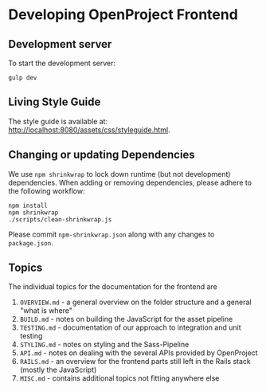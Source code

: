 # Developing OpenProject Frontend

## Development server

To start the development server:

    gulp dev

## Living Style Guide

The style guide is available at: <http://localhost:8080/assets/css/styleguide.html>.

## Changing or updating Dependencies

We use `npm shrinkwrap` to lock down runtime (but not development)
dependencies. When adding or removing dependencies, please adhere to the
following workflow:

    npm install
    npm shrinkwrap
    ./scripts/clean-shrinkwrap.js

Please commit `npm-shrinkwrap.json` along with any changes to `package.json`.

## Topics

The individual topics for the documentation for the frontend are

1. `OVERVIEW.md` - a general overview on the folder structure and a general "what is where"
2. `BUILD.md` - notes on building the JavaScript for the asset pipeline
3. `TESTING.md` - documentation of our approach to integration and unit testing
4. `STYLING.md` - notes on styling and the Sass-Pipeline
5. `API.md` - notes on dealing with the several APIs provided by OpenProject
6. `RAILS.md` - an overview for the frontend parts still left in the Rails stack (mostly the JavaScript)
7. `MISC.md` - contains additional topics not fitting anywhere else
